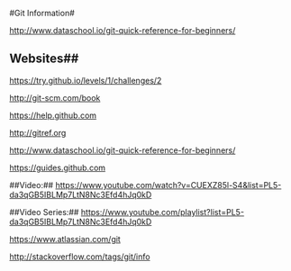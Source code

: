 #Git Information#

http://www.dataschool.io/git-quick-reference-for-beginners/

## Websites##

https://try.github.io/levels/1/challenges/2

http://git-scm.com/book

https://help.github.com

http://gitref.org

http://www.dataschool.io/git-quick-reference-for-beginners/

https://guides.github.com

##Video:##
https://www.youtube.com/watch?v=CUEXZ85l-S4&list=PL5-da3qGB5IBLMp7LtN8Nc3Efd4hJq0kD

##Video Series:##
https://www.youtube.com/playlist?list=PL5-da3qGB5IBLMp7LtN8Nc3Efd4hJq0kD

https://www.atlassian.com/git

http://stackoverflow.com/tags/git/info